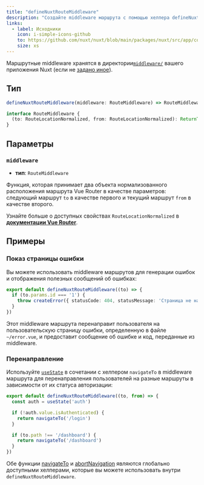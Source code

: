 ```yaml
---
title: "defineNuxtRouteMiddleware"
description: "Создайте middleware маршрута с помощью хелпера defineNuxtRouteMiddleware и присвойте ему имя."
links:
  - label: Исходники
    icon: i-simple-icons-github
    to: https://github.com/nuxt/nuxt/blob/main/packages/nuxt/src/app/composables/router.ts
    size: xs
---
```


Маршрутные middleware хранятся в директории[`middleware/`](/docs/guide/directory-structure/middleware) вашего приложения Nuxt (если не [задано иное](/docs/api/nuxt-config#middleware)).

## Тип

```ts
defineNuxtRouteMiddleware(middleware: RouteMiddleware) => RouteMiddleware

interface RouteMiddleware {
  (to: RouteLocationNormalized, from: RouteLocationNormalized): ReturnType<NavigationGuard>
}
```

## Параметры

### `middleware`

- **тип**: `RouteMiddleware`

Функция, которая принимает два объекта нормализованного расположения маршрута Vue Router в качестве параметров: следующий маршрут `to` в качестве первого и текущий маршрут `from` в качестве второго.

Узнайте больше о доступных свойствах `RouteLocationNormalized` в **[документации Vue Router](https://router.vuejs.org/api/#RouteLocationNormalized)**.

## Примеры

### Показ страницы ошибки

Вы можете использовать middleware маршрутов для генерации ошибок и отображения полезных сообщений об ошибках:

```ts [middleware/error.ts]
export default defineNuxtRouteMiddleware((to) => {
  if (to.params.id === '1') {
    throw createError({ statusCode: 404, statusMessage: 'Страница не найдена' })
  }
})
```

Этот middleware маршрута перенаправит пользователя на пользовательскую страницу ошибки, определенную в файле `~/error.vue`, и предоставит сообщение об ошибке и код, переданные из middleware.

### Перенаправление

Используйте [`useState`](/docs/api/composables/use-state) в сочетании с хелпером `navigateTo` в middleware маршрута для перенаправления пользователей на разные маршруты в зависимости от их статуса авторизации:

```ts [middleware/auth.ts]
export default defineNuxtRouteMiddleware((to, from) => {
  const auth = useState('auth')

  if (!auth.value.isAuthenticated) {
    return navigateTo('/login')
  }

  if (to.path !== '/dashboard') {
    return navigateTo('/dashboard')
  }
})
```

Обе функции [navigateTo](/docs/api/utils/navigate-to) и [abortNavigation](/docs/api/utils/abort-navigation) являются глобально доступными хелперами, которые вы можете использовать внутри `defineNuxtRouteMiddleware`.
